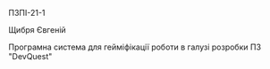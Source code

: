 ПЗПІ-21-1

Щибря Євгеній

Програмна система для гейміфікації роботи в галузі розробки ПЗ "DevQuest"
